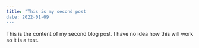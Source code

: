 ```yaml
---
title: "This is my second post
date: 2022-01-09
---
```


This is the content of my second blog post. I have no idea how this will work so it is a test.
